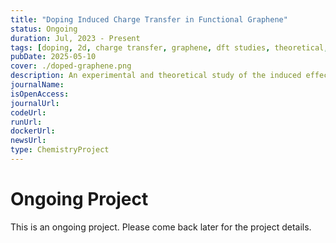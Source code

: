 ```yaml
---
title: "Doping Induced Charge Transfer in Functional Graphene"
status: Ongoing
duration: Jul, 2023 - Present
tags: [doping, 2d, charge transfer, graphene, dft studies, theoretical, experimental, ongoing]
pubDate: 2025-05-10
cover: ./doped-graphene.png
description: An experimental and theoretical study of the induced effect on charge transfter after doping of H, F, O and PhSO₃H on graphene monolayer.
journalName: 
isOpenAccess: 
journalUrl: 
codeUrl: 
runUrl: 
dockerUrl: 
newsUrl: 
type: ChemistryProject
---
```

# Ongoing Project
This is an ongoing project. Please come back later for the project details.